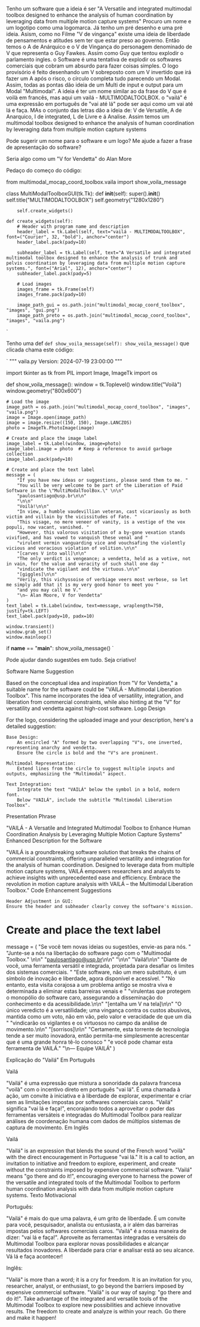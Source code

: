 Tenho um software que a ideia é ser "A Versatile and integrated multimodal toolbox designed to enhance the analysis of human coordination by leveraging data from multiple motion capture systems"
Procuro um nome e um logotipo como uma logomarca.
Já tenho um pré desenho e uma pré ideia.
Asism, como no Filme "V de vingança" existe uma ideia de liberdade de pensamentos e atitudes sem ter que estar preso ao governo. Então temos o A de Anárquico e o V de Vingança do personagem denominado de V que representa o Guy Fawkes.
Assim como Guy que tentou explodir o parlamento ingles. o Software é uma tentativa de explodir os softwares comerciais que cobram um absurdo para fazer coisas simples.
O logo provisório é feito desenhando um V sobreposto com um V invertido que irá fazer um A após o risco, o círculo completa tudo parecendo um Modal.
Assim, todas as pontas dão ideia de um Multi de input e output para um Modal "Multimodal".
A ideia é ter um nome similar ao da frase do V que é voilà em francês, mas aqui um vailá - MULTIMODALTOOLBOX. o "vailá" é uma expressão em português de "vai até lá" pode ser aqui como um vai até lá e faça. MAs o conjunto das letras dão a ideia de:
V de Versatile, A de Anarquico,  I de integrated, L de Livre e á Analise. Assim temos um  multimodal toolbox designed to enhance the analysis of human coordination by leveraging data from multiple motion capture systems

Pode sugerir um nome para o software e um logo?
Me ajude a fazer a frase de apresentação do software?


Seria algo como um "V for Vendetta" do Alan More 


Pedaço do começo do código:

from multimodal_mocap_coord_toolbox.vaila import show_voila_message


class MultiModalToolboxGUI(tk.Tk):
    def __init__(self):
        super().__init__()
        self.title("MULTIMODALTOOLBOX")
        self.geometry("1280x1280")
        
        self.create_widgets()

    def create_widgets(self):
        # Header with program name and description
        header_label = tk.Label(self, text="vailá - MULTIMODALTOOLBOX", font=("Courier", 32, "bold"), anchor="center")
        header_label.pack(pady=10)
        
        subheader_label = tk.Label(self, text="A Versatile and integrated multimodal toolbox designed to enhance the analysis of trunk and pelvis coordination by leveraging data from multiple motion capture systems.", font=("Arial", 12), anchor="center")
        subheader_label.pack(pady=5)

        # Load images
        images_frame = tk.Frame(self)
        images_frame.pack(pady=10)
        
        image_path_gui = os.path.join("multimodal_mocap_coord_toolbox", "images", "gui.png")
        image_path_preto = os.path.join("multimodal_mocap_coord_toolbox", "images", "vaila.png")

`


Tenho uma def 
`
    def show_voila_message(self):
        show_voila_message()
`
que clicada chama este código:

`
"""
vaila.py
Version: 2024-07-19 23:00:00
"""

import tkinter as tk
from PIL import Image, ImageTk
import os

def show_voila_message():
    window = tk.Toplevel()
    window.title("Voilà")
    window.geometry("800x600")

    # Load the image
    image_path = os.path.join("multimodal_mocap_coord_toolbox", "images", "vaila.png")
    image = Image.open(image_path)
    image = image.resize((150, 150), Image.LANCZOS)
    photo = ImageTk.PhotoImage(image)

    # Create and place the image label
    image_label = tk.Label(window, image=photo)
    image_label.image = photo  # Keep a reference to avoid garbage collection
    image_label.pack(pady=10)

    # Create and place the text label
    message = (
        "If you have new ideas or suggestions, please send them to me. "
        "You will be very welcome to be part of the Liberation of Paid Software in the \"MultiModalToolBox.\" \n\n"
        "paulosantiago@usp.br\n\n"
        "\n\n"
        "Voilà!\n\n"
        "In view, a humble vaudevillian veteran, cast vicariously as both victim and villain by the vicissitudes of Fate. "
        "This visage, no mere veneer of vanity, is a vestige of the vox populi, now vacant, vanished. "
        "However, this valorous visitation of a by-gone vexation stands vivified, and has vowed to vanquish these venal and "
        "virulent vermin vanguarding vice and vouchsafing the violently vicious and voracious violation of volition.\n\n"
        "[carves V into wall]\n\n"
        "The only verdict is vengeance; a vendetta, held as a votive, not in vain, for the value and veracity of such shall one day "
        "vindicate the vigilant and the virtuous.\n\n"
        "[giggles]\n\n"
        "Verily, this vichyssoise of verbiage veers most verbose, so let me simply add that it is my very good honor to meet you "
        "and you may call me V."
        "\n― Alan Moore, V for Vendetta"
    )
    text_label = tk.Label(window, text=message, wraplength=750, justify=tk.LEFT)
    text_label.pack(pady=10, padx=10)

    window.transient()
    window.grab_set()
    window.mainloop()

if __name__ == "__main__":
    show_voila_message()
`


Pode ajudar dando sugestões em tudo.
Seja criativo!

Software Name Suggestion

Based on the conceptual idea and inspiration from "V for Vendetta," a suitable name for the software could be "VAILÁ - Multimodal Liberation Toolbox". This name incorporates the idea of versatility, integration, and liberation from commercial constraints, while also hinting at the "V" for versatility and vendetta against high-cost software.
Logo Design

For the logo, considering the uploaded image and your description, here's a detailed suggestion:

    Base Design:
        An encircled "A" formed by two overlapping "V"s, one inverted, representing anarchy and vendetta.
        Ensure the circle is bold and the "V"s are prominent.

    Multimodal Representation:
        Extend lines from the circle to suggest multiple inputs and outputs, emphasizing the "Multimodal" aspect.

    Text Integration:
        Integrate the text "VAILÁ" below the symbol in a bold, modern font.
        Below "VAILÁ", include the subtitle "Multimodal Liberation Toolbox".

Presentation Phrase

"VAILÁ - A Versatile and Integrated Multimodal Toolbox to Enhance Human Coordination Analysis by Leveraging Multiple Motion Capture Systems"
Enhanced Description for the Software

"VAILÁ is a groundbreaking software solution that breaks the chains of commercial constraints, offering unparalleled versatility and integration for the analysis of human coordination. Designed to leverage data from multiple motion capture systems, VAILÁ empowers researchers and analysts to achieve insights with unprecedented ease and efficiency. Embrace the revolution in motion capture analysis with VAILÁ – the Multimodal Liberation Toolbox."
Code Enhancement Suggestions

    Header Adjustment in GUI:
    Ensure the header and subheader clearly convey the software's mission.

# Create and place the text label
message = (
    "Se você tem novas ideias ou sugestões, envie-as para nós. "
    "Junte-se a nós na libertação do software pago com o \"Multimodal Toolbox.\" \n\n"
    "paulosantiago@usp.br\n\n"
    "\n\n"
    "Vailá!\n\n"
    "Diante de você, uma ferramenta versátil e integrada, projetada para desafiar os limites dos sistemas comerciais. "
    "Este software, não um mero substituto, é um símbolo de inovação e liberdade, agora disponível e acessível. "
    "No entanto, esta visita corajosa a um problema antigo se mostra viva e determinada a eliminar estas barreiras venais e "
    "virulentas que protegem o monopólio do software caro, assegurando a disseminação do conhecimento e da acessibilidade.\n\n"
    "[entalha um V na tela]\n\n"
    "O único veredicto é a versatilidade; uma vingança contra os custos abusivos, mantida como um voto, não em vão, pelo valor e veracidade de que um dia "
    "vindicarão os vigilantes e os virtuosos no campo da análise de movimento.\n\n"
    "[sorrisos]\n\n"
    "Certamente, esta torrente de tecnologia tende a ser muito inovadora, então permita-me simplesmente acrescentar que é uma grande honra tê-lo conosco "
    "e você pode chamar esta ferramenta de VAILÁ."
    "\n― Equipe VAILÁ"
)


Explicação do "Vailá"
Em Português

Vailá

"Vailá" é uma expressão que mistura a sonoridade da palavra francesa "voilà" com o incentivo direto em português "vai lá". É uma chamada à ação, um convite à iniciativa e à liberdade de explorar, experimentar e criar sem as limitações impostas por softwares comerciais caros. "Vailá" significa "vai lá e faça!", encorajando todos a aproveitar o poder das ferramentas versáteis e integradas do Multimodal Toolbox para realizar análises de coordenação humana com dados de múltiplos sistemas de captura de movimento.
Em Inglês

Vailá

"Vailá" is an expression that blends the sound of the French word "voilà" with the direct encouragement in Portuguese "vai lá." It is a call to action, an invitation to initiative and freedom to explore, experiment, and create without the constraints imposed by expensive commercial software. "Vailá" means "go there and do it!", encouraging everyone to harness the power of the versatile and integrated tools of the Multimodal Toolbox to perform human coordination analysis with data from multiple motion capture systems.
Texto Motivacional

Português:

"Vailá" é mais do que uma palavra, é um grito de liberdade. É um convite para você, pesquisador, analista ou entusiasta, a ir além das barreiras impostas pelos softwares comerciais caros. "Vailá" é a nossa maneira de dizer: "vai lá e faça!". Aproveite as ferramentas integradas e versáteis do Multimodal Toolbox para explorar novas possibilidades e alcançar resultados inovadores. A liberdade para criar e analisar está ao seu alcance. Vá lá e faça acontecer!

Inglês:

"Vailá" is more than a word; it is a cry for freedom. It is an invitation for you, researcher, analyst, or enthusiast, to go beyond the barriers imposed by expensive commercial software. "Vailá" is our way of saying: "go there and do it!". Take advantage of the integrated and versatile tools of the Multimodal Toolbox to explore new possibilities and achieve innovative results. The freedom to create and analyze is within your reach. Go there and make it happen!